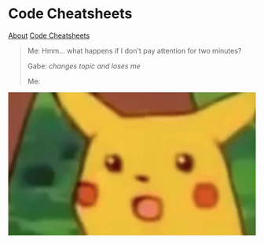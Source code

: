 # Code Cheatsheets

[About](/about.md)
[Code Cheatsheets](cheatsheets/)

> Me: Hmm... what happens if I don't pay attention for two minutes?
>
> Gabe: _changes topic and loses me_
>
> Me:

![Codecamp](img/pikaface.jpg)
